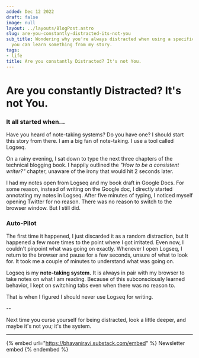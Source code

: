 ```yaml
---
added: Dec 12 2022
draft: false
image: null
layout: ../layouts/BlogPost.astro
slug: are-you-constantly-distracted-its-not-you
sub_title: Wondering why you're always distracted when using a specific app? Maybe
  you can learn something from my story.
tags:
- life
title: Are you constantly Distracted? It's not You.
---
```


# Are you constantly Distracted? It's not You.

### It all started when...

Have you heard of note-taking systems? Do you have one? I should start this story from there. I am a big fan of note-taking. I use a tool called Logseq.

On a rainy evening, I sat down to type the next three chapters of the technical blogging book. I happily outlined the _"How to be a consistent writer?"_ chapter, unaware of the irony that would hit 2 seconds later.

I had my notes open from Logseq and my book draft in Google Docs. For some reason, instead of writing on the Google doc, I directly started annotating my notes in Logseq. After five minutes of typing, I noticed myself opening Twitter for no reason. There was no reason to switch to the browser window. But I still did.

### Auto-Pilot

The first time it happened, I just discarded it as a random distraction, but It happened a few more times to the point where I got irritated. Even now, I couldn't pinpoint what was going on exactly. Whenever I open Logseq, I return to the browser and pause for a few seconds, unsure of what to look for. It took me a couple of minutes to understand what was going on.

Logseq is my **note-taking system.** It is always in pair with my browser to take notes on what I am reading. Because of this subconsciously learned behavior, I kept on switching tabs even when there was no reason to.

That is when I figured I should never use Logseq for writing.

\--

Next time you curse yourself for being distracted, look a little deeper, and maybe it's not you; it's the system.

***

{% embed url="https://bhavaniravi.substack.com/embed" %}
Newsletter embed
{% endembed %}